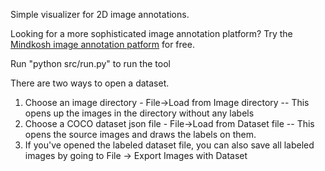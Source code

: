 Simple visualizer for 2D image annotations.


Looking for a more sophisticated image annotation platform? Try the [Mindkosh image annotation patform](https://mindkosh.com/annotation-platform/image-annotation.html) for free.

Run "python src/run.py" to run the tool 

There are two ways to open a dataset.
1. Choose an image directory - File->Load from Image directory -- This opens up the images in the directory without any labels
2. Choose a COCO dataset json file - File->Load from Dataset file -- This opens the source images and draws the labels on them.
3. If you've opened the labeled dataset file, you can also save all labeled images by going to File -> Export Images with Dataset
